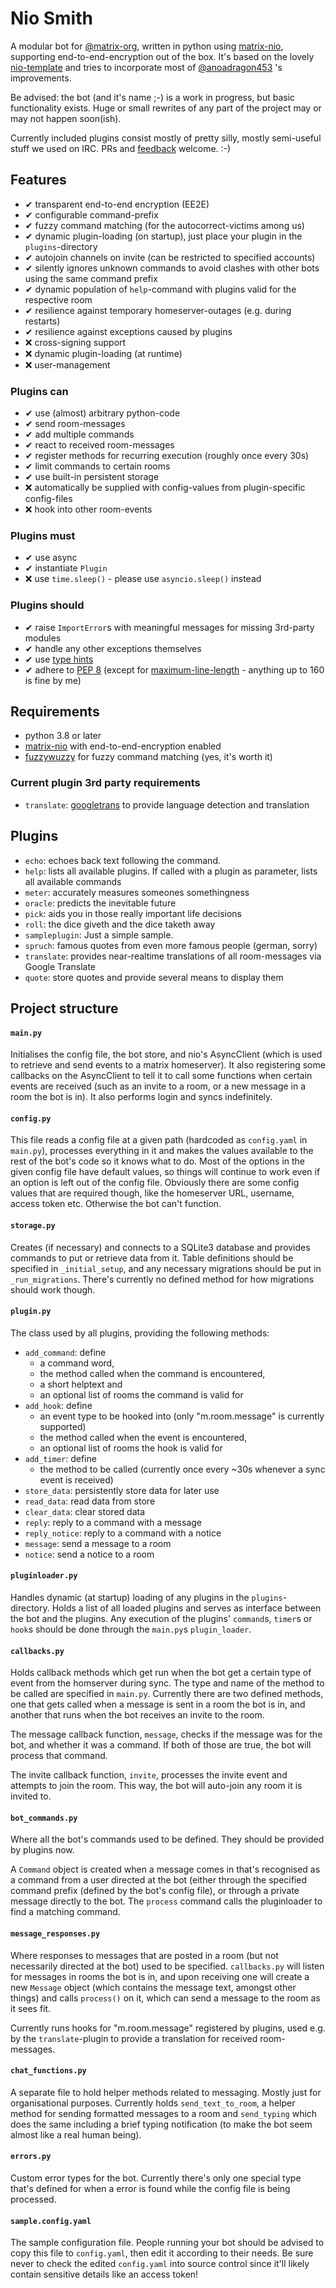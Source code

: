 # Nio Smith
A modular bot for [@matrix-org](https://github.com/matrix-org), written in python using
[matrix-nio](https://matrix-nio.readthedocs.io/en/latest/nio.html), supporting end-to-end-encryption out of the box.
It's based on the lovely [nio-template](https://github.com/anoadragon453/nio-template) and tries to incorporate most
 of [@anoadragon453](https://github.com/anoadragon453) 's improvements.

Be advised: the bot (and it's name ;-) is a work in progress, but basic functionality exists. Huge or small rewrites of
 any part of the project may or may not happen soon(ish).
 
Currently included plugins consist mostly of pretty silly, mostly semi-useful stuff we used on IRC. PRs and
[feedback](https://matrix.to/#/#nio-smith:pack.rocks) welcome. :-)

## Features
- ✔ transparent end-to-end encryption (EE2E)
- ✔ configurable command-prefix
- ✔ fuzzy command matching (for the autocorrect-victims among us)
- ✔ dynamic plugin-loading (on startup), just place your plugin in the `plugins`-directory
- ✔ autojoin channels on invite (can be restricted to specified accounts)
- ✔ silently ignores unknown commands to avoid clashes with other bots using the same command prefix
- ✔ dynamic population of `help`-command with plugins valid for the respective room
- ✔ resilience against temporary homeserver-outages (e.g. during restarts)
- ✔ resilience against exceptions caused by plugins
- ❌ cross-signing support
- ❌ dynamic plugin-loading (at runtime)
- ❌ user-management

### Plugins can
- ✔ use (almost) arbitrary python-code
- ✔ send room-messages
- ✔ add multiple commands
- ✔ react to received room-messages
- ✔ register methods for recurring execution (roughly once every 30s)
- ✔ limit commands to certain rooms
- ✔ use built-in persistent storage
- ❌ automatically be supplied with config-values from plugin-specific config-files
- ❌ hook into other room-events

### Plugins must
- ✔ use async
- ✔ instantiate `Plugin`
- ❌ use `time.sleep()` - please use `asyncio.sleep()` instead

### Plugins should
- ✔ raise `ImportError`s with meaningful messages for missing 3rd-party modules
- ✔ handle any other exceptions themselves
- ✔ use [type hints](https://docs.python.org/3/library/typing.html)
- ✔ adhere to [PEP 8](https://www.python.org/dev/peps/pep-0008/) (except for
[maximum-line-length](https://www.python.org/dev/peps/pep-0008/#maximum-line-length) - anything up to 160 is fine by
 me) 

## Requirements
- python 3.8 or later
- [matrix-nio](https://matrix-nio.readthedocs.io/en/latest/nio.html) with end-to-end-encryption enabled
- [fuzzywuzzy](https://github.com/seatgeek/fuzzywuzzy) for fuzzy command matching (yes, it's worth it)

### Current plugin 3rd party requirements
- `translate`: [googletrans](https://pypi.org/project/googletrans/) to provide language detection and translation

## Plugins
- `echo`: echoes back text following the command.
- `help`: lists all available plugins. If called with a plugin as parameter, lists all available commands
- `meter`: accurately measures someones somethingness
- `oracle`: predicts the inevitable future
- `pick`: aids you in those really important life decisions
- `roll`: the dice giveth and the dice taketh away
- `sampleplugin`: Just a simple sample.
- `spruch`: famous quotes from even more famous people (german, sorry)
- `translate`: provides near-realtime translations of all room-messages via Google Translate
- `quote`: store quotes and provide several means to display them

## Project structure

#### `main.py`

Initialises the config file, the bot store, and nio's AsyncClient (which is
used to retrieve and send events to a matrix homeserver). It also registering
some callbacks on the AsyncClient to tell it to call some functions when
certain events are received (such as an invite to a room, or a new message in a
room the bot is in).
It also performs login and syncs indefinitely.

#### `config.py`

This file reads a config file at a given path (hardcoded as `config.yaml` in
`main.py`), processes everything in it and makes the values available to the
rest of the bot's code so it knows what to do. Most of the options in the given
config file have default values, so things will continue to work even if an
option is left out of the config file. Obviously there are some config values
that are required though, like the homeserver URL, username, access token etc.
Otherwise the bot can't function.

#### `storage.py`

Creates (if necessary) and connects to a SQLite3 database and provides commands
to put or retrieve data from it. Table definitions should be specified in
`_initial_setup`, and any necessary migrations should be put in
`_run_migrations`. There's currently no defined method for how migrations
should work though.

#### `plugin.py`

The class used by all plugins, providing the following methods:
- `add_command`: define
    - a command word,
    - the method called when the command is encountered,
    - a short helptext and
    - an optional list of rooms the command is valid for
- `add_hook`: define
    - an event type to be hooked into (only "m.room.message" is currently supported)
    - the method called when the event is encountered,
    - an optional list of rooms the hook is valid for
- `add_timer`: define
    - the method to be called (currently once every ~30s whenever a sync event is received)
- `store_data`: persistently store data for later use
- `read_data`: read data from store
- `clear_data`: clear stored data
- `reply`: reply to a command with a message
- `reply_notice`: reply to a command with a notice
- `message`: send a message to a room
- `notice`: send a notice to a room
    
#### `pluginloader.py`

Handles dynamic (at startup) loading of any plugins in the `plugins`-directory.
Holds a list of all loaded plugins and serves as interface between the bot and the plugins. Any execution of the
 plugins' `command`s, `timer`s or `hook`s should be done through the `main.py`s `plugin_loader`.

#### `callbacks.py`

Holds callback methods which get run when the bot get a certain type of event
from the homserver during sync. The type and name of the method to be called
are specified in `main.py`. Currently there are two defined methods, one that
gets called when a message is sent in a room the bot is in, and another that
runs when the bot receives an invite to the room.

The message callback function, `message`, checks if the message was for the
bot, and whether it was a command. If both of those are true, the bot will
process that command.

The invite callback function, `invite`, processes the invite event and attempts
to join the room. This way, the bot will auto-join any room it is invited to.

#### `bot_commands.py`

Where all the bot's commands used to be defined. They should be provided by plugins now.

A `Command` object is created when a message comes in that's recognised as a
command from a user directed at the bot (either through the specified command
prefix (defined by the bot's config file), or through a private message
directly to the bot. The `process` command calls the pluginloader to find a matching command.

#### `message_responses.py`

Where responses to messages that are posted in a room (but not necessarily
directed at the bot) used to be specified. `callbacks.py` will listen for messages in
rooms the bot is in, and upon receiving one will create a new `Message` object
(which contains the message text, amongst other things) and calls `process()`
on it, which can send a message to the room as it sees fit.

Currently runs hooks for "m.room.message" registered by plugins, used e.g. by the `translate`-plugin to provide a
 translation for received room-messages. 

#### `chat_functions.py`

A separate file to hold helper methods related to messaging. Mostly just for
organisational purposes. Currently holds `send_text_to_room`, a helper
method for sending formatted messages to a room and `send_typing` which does the same including a brief typing
 notification (to make the bot seem almost like a real human being).

#### `errors.py`

Custom error types for the bot. Currently there's only one special type that's
defined for when a error is found while the config file is being processed.

#### `sample.config.yaml`

The sample configuration file. People running your bot should be advised to
copy this file to `config.yaml`, then edit it according to their needs. Be sure
never to check the edited `config.yaml` into source control since it'll likely
contain sensitive details like an access token!

